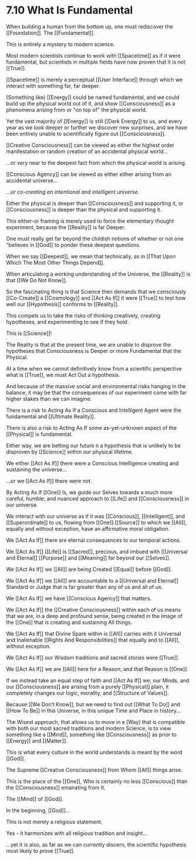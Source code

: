 # 7.10 What Is Fundamental

When building a human from the bottom up, one must rediscover the [[Foundation]].
The [[Fundamental]]. 

This is entirely a mystery to modern science. 

Most modern scientists continue to work with [[Spacetime]] as if it were fundamental, but scientists in multiple fields have now proven that it is not [[True]]. 

[[Spacetime]] is merely a perceptual [[User Interface]] through which we interact with something far, far deeper.

(Something like) [[Energy]] could be named fundamental, and we could build up the physical world out of it, and show [[Consciousness]] as a phenomena arising  from or "on top of" the physical world. 

Yet the vast majority of [[Energy]] is still [[Dark Energy]] to us, and every year as we look deeper or further we discover new surprises, and we have been entirely unable to scientifically figure out [[Consciousness]]. 

[[Creative Consciousness]] can be viewed as either the highest order manifestation or random creation of an accidental physical world...

...or very near to the deepest fact from which the physical world is arising.

[[Conscious Agency]] can be viewed as either either arising from an accidental universe...

..._or co-creating an intentional and intelligent universe_. 

Either the physical is deeper than [[Consciousness]] and supporting it, or [[Consciousness]] is deeper than the physical and supporting it.  

This either-or framing is merely used to force the elementary thought experiment, because the [[Reality]] is far Deeper. 

One must really get far beyond the childish notions of whether or not one “believes in [[God]] to ponder these deepest questions. 

When we say [[Deepest]], we mean that technically, as in [[That Upon Which The Most Other Things Depend]].

When articulating a working understanding of the Universe, the [[Reality]] is that [[We Do Not Know]]. 

So the fascinating thing is that Science then demands that we consciously [[Co-Create]] a [[Cosmology]] and [[Act As If]] it were [[True]] to test how well our [[Hypothesis]] conforms to [[Reality]]. 

This compels us to take the risks of thinking creatively, creating hypotheses, and experimenting to see if they hold. 

This is [[Science]]! 

The Reality is that at the present time, we are unable to disprove the hypotheses that Consciousness is Deeper or more Fundamental that the Physical. 

At a time when we cannot definitively know from a scientific perspective what is [[True]], we must Act Out a hypothesis. 

And because of the massive social and environmental risks hanging in the balance, it may be that the consequences of our experiment come with far higher stakes than we can imagine. 

There is a risk to Acting As If a Conscious and Intelligent Agent were the fundamental and [[Ultimate Reality]]. 

There is also a risk to Acting As If some as-yet-unknown aspect of the [[Physical]] is fundamental. 

Either way, we are betting our future n a hypothesis that is unlikely to be disproven by [[Science]] within our physical lifetime.

We either [[Act As If]] there were a Conscious Intelligence creating and sustaining the universe… 

…or we [[Act As If]] there were not. 

By Acting As If [[One]] Is, we guide our Selves towards a much more careful, humble, and nuanced approach to [[Life]] and [[Consciousness]] in our universe.

We interact with our universe as if it was [[Conscious]], [[Intelligent]], and [[Superordinate]] to us, flowing from [[One]] [[Source]] to which we [[All]], equally and without exception, have an affirmative moral obligation. 

We [[Act As If]] there are eternal consequences to our temporal actions. 

We [[Act As If]] [[Life]] is [[Sacred]], precious, and imbued with [[Universal and Eternal]] [[Purpose]] and [[Meaning]] far beyond our [[Selves]]. 

We [[Act As If]] we [[All]] are being Created [[Equal]] before [[God]]. 

We [[Act As If]] we [[All]] are accountable to a [[Universal and Eternal]] Standard or Judge that is far greater than any of us and all of us. 

We [[Act As If]] we have [[Conscious Agency]] that matters.  

We [[Act As If]] the [[Creative Consciousness]] within each of us means that we are, in a deep and profound sense, being created in the Image of the [[One]] that is creating and sustaining All things. 

We [[Act As If]] that Divine Spark within is [[All]] carries with it Universal and Inalienable [[Rights And Responsibilities]] that equally and to [[All]], without exception. 

We [[Act As If]] our Wisdom traditions and sacred stories were [[True]]. 

We [[Act As If]] we are [[All]] here for a Reason, and that Reason is [[One]]. 

If we instead take an equal step of faith and [[Act As If]] we, our Minds, and our [[Consciousness]] are arising from a purely [[Physical]] plain, it completely changes our logic, morality, and [[Structure of Values]]. 

Because [[We Don’t Know]], but we need to find out [[What To Do]] and [[How To Be]] in this Universe, in this unique Time and Place in history...

The Wisest approach, that allows us to move in a [Way] that is compatible with both our most sacred traditions and modern Science, is to view something like a [[Mind]], something like [[Consciousness]]  as prior to [[Energy]] and [[Matter]]. 

This is what every culture in the world understands is meant by the word [[God]]. 

The Supreme [[Creative Consciousness]] from Whom [[All]] things arise. 

This is the place of the [[One]], Who is certainly no less [[Conscious]] than the [[Consciousness]] emanating from It. 

The [[Mind]] of [[God]]. 

In the beginning, [[God]]…

This is not merely a religious statement. 

Yes - it harmonizes with all religious tradition and insight...

...yet it is also, as far as we can currently discern, the scientific hypothesis most likely to prove [[True]].  




